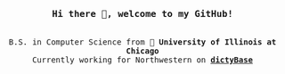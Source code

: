 <h3 align="center"><samp>Hi there 👋, welcome to my GitHub!</b></samp></h3>
<p align="center"><br>
  <samp>
    B.S. in Computer Science from 🏫 <b>University of Illinois at Chicago</b><br>
    Currently working for Northwestern on <b><a href="https://dictycr.org" title="dictyBase">dictyBase</a></b><br>
  </samp>
</p>
